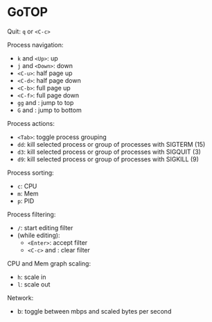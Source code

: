 # GoTOP

Quit: `q` or `<C-c>`

Process navigation:
  - `k` and `<Up>`: up
  - `j` and `<Down>`: down
  - `<C-u>`: half page up
  - `<C-d>`: half page down
  - `<C-b>`: full page up
  - `<C-f>`: full page down
  - `gg` and <Home>: jump to top
  - `G` and <End>: jump to bottom

Process actions:
  - `<Tab>`: toggle process grouping
  - `dd`: kill selected process or group of processes with SIGTERM (15)
  - `d3`: kill selected process or group of processes with SIGQUIT (3)
  - `d9`: kill selected process or group of processes with SIGKILL (9)

Process sorting:
  - `c`: CPU
  - `m`: Mem
  - `p`: PID

Process filtering:
  - `/`: start editing filter
  - (while editing):
    - `<Enter>`: accept filter
    - `<C-c>` and <Escape>: clear filter

CPU and Mem graph scaling:
  - `h`: scale in
  - `l`: scale out

Network:
  - b: toggle between mbps and scaled bytes per second
